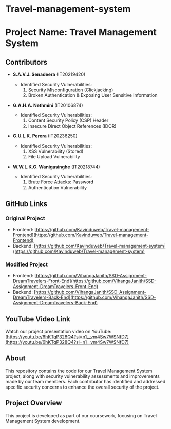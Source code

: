 # Travel-management-system

# Project Name: Travel Management System

## Contributors
- **S.A.V.J. Senadeera** (IT20219420)
  - Identified Security Vulnerabilities:
    1. Security Misconfiguration (Clickjacking)
    2. Broken Authentication & Exposing User Sensitive Information

- **G.A.H.A. Nethmini** (IT20106874)
  - Identified Security Vulnerabilities:
    1. Content Security Policy (CSP) Header
    2. Insecure Direct Object References (IDOR)

- **G.U.L.K. Perera** (IT20236250)
  - Identified Security Vulnerabilities:
    1. XSS Vulnerability (Stored)
    2. File Upload Vulnerability

- **W.W.L.K.G. Wanigasinghe** (IT20218744)
  - Identified Security Vulnerabilities:
    1. Brute Force Attacks: Password
    2. Authentication Vulnerability

## GitHub Links
### Original Project
- Frontend: [https://github.com/Kavinduweb/Travel-management-Frontend](https://github.com/Kavinduweb/Travel-management-Frontend)
- Backend: [https://github.com/Kavinduweb/Travel-management-system](https://github.com/Kavinduweb/Travel-management-system)

### Modified Project
- Frontend: [https://github.com/VihangaJanith/SSD-Assignment-DreamTravelers-Front-End](https://github.com/VihangaJanith/SSD-Assignment-DreamTravelers-Front-End)
- Backend: [https://github.com/VihangaJanith/SSD-Assignment-DreamTravelers-Back-End](https://github.com/VihangaJanith/SSD-Assignment-DreamTravelers-Back-End)

## YouTube Video Link
Watch our project presentation video on YouTube: [https://youtu.be/6hKTqP328Q4?si=n1__vm4Sw7WSNfD7](https://youtu.be/6hKTqP328Q4?si=n1__vm4Sw7WSNfD7)

## About
This repository contains the code for our Travel Management System project, along with security vulnerability assessments and improvements made by our team members. Each contributor has identified and addressed specific security concerns to enhance the overall security of the project.

## Project Overview
This project is developed as part of our coursework, focusing on Travel Management System development.
